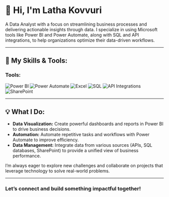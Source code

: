 # 👋 Hi, I'm Latha Kovvuri

A Data Analyst with a focus on streamlining business processes and delivering actionable insights through data. I specialize in using Microsoft tools like Power BI and Power Automate, along with SQL and API integrations, to help organizations optimize their data-driven workflows.

---

## 🔧 My Skills & Tools:

### Tools:
![Power BI](https://img.shields.io/badge/Power%20BI-F2C811?style=for-the-badge&logo=power-bi&logoColor=black)
![Power Automate](https://img.shields.io/badge/Power%20Automate-0066FF?style=for-the-badge&logo=power-automate&logoColor=white)
![Excel](https://img.shields.io/badge/Microsoft%20Excel-217346?style=for-the-badge&logo=microsoft-excel&logoColor=white)
![SQL](https://img.shields.io/badge/SQL-CC2927?style=for-the-badge&logo=microsoft-sql-server&logoColor=white)
![API Integrations](https://img.shields.io/badge/API%20Integrations-4285F4?style=for-the-badge&logo=api&logoColor=white)
![SharePoint](https://img.shields.io/badge/SharePoint-0078D4?style=for-the-badge&logo=microsoft-sharepoint&logoColor=white)

---

## 💡 What I Do:

- **Data Visualization:** Create powerful dashboards and reports in Power BI to drive business decisions.
- **Automation:** Automate repetitive tasks and workflows with Power Automate to improve efficiency.
- **Data Management:** Integrate data from various sources (APIs, SQL databases, SharePoint) to provide a unified view of business performance.

I’m always eager to explore new challenges and collaborate on projects that leverage technology to solve real-world problems.

---

### Let’s connect and build something impactful together!
